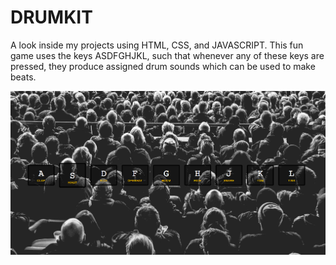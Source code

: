 # DRUMKIT
A look inside my projects using HTML, CSS, and JAVASCRIPT.
This fun game uses the keys ASDFGHJKL, such that whenever any of these keys are pressed, they produce assigned drum sounds which can be used to make beats.

![](drumkit.gif)

